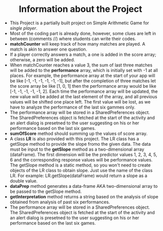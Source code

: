 <h1 align=center> Information about the Project </h1>
<ul>
<li>This Project is a partially built project on Simple Arithmetic Game for <i>single player</i>.</li>

<li>Most of the coding part is already done, however, some clues are left in between (comments //) where students can write their codes.</li>

<li><b>matchCounter</b> will keep track of how many matches are played. A match is akin to answer one question.</li>

<li>If a player correctly answers a match, a one is added in the score array; otherwise, a zero will be added.</li>

<li>When matchCounter reaches a value 3, the sum of last three matches will be added to the <b>performance</b> array, which is initially set with -1 at all places.
For example, the performance array at the start of your app will be like [-1, -1, -1, -1, -1, -1], but after the completion of three matches let the
score array be like [1, 0, 1] then the performance array would be like [-1, -1, -1, -1, -1, 2]. Each time the performance array will be updated, the new value will
be added at the last element of the array, and all previous values will be shifted one place left. The first value will be lost, as we have to analyze the performance
  of the last six gammes only. </li>
  
  <li>The performance array will be stored in a SharedPreferences object. The SharedPreferences object is fetched at the start of the activity and an
    alert dialog is presetned to the user suggesting on his or her performance based on the last six games. </li>

  <li><b>sumOfScore</b> method should summing up the values of score array.</li>

<li>A class <b>LR</b> is also provided with this project. The LR class has a getSlope method to provide the slope fromo the given data. The data must be input to the 
<b>getSlope</b> method as a two-dimensional array (dataFrame). The first dimension will be the predictor values 1, 2, 3, 4, 5, 6 and the corresponding response values will
be performance values. The getSlope method is a static method, so you won't need to create objects of the LR class to obtain slope. Just use the name of the class LR.
  For example: LR.getSlope(dataFrame) would return a slope as a double value.</li>

<li><b>dataPrep</b> method generates a data-frame AKA two-dimensional array to be passed to the getSlope method.</li>

<li><b>getInterpretation</b> method returns a string based on the analysis of slope obtained from analysis of past six performances.</li>
  <li>The performance array will be stored in a SharedPreferences object. The SharedPreferences object is fetched at the start of the activity and an
    alert dialog is presetned to the user suggesting on his or her performance based on the last six games. </li>

</ul>
